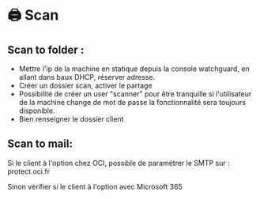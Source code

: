 # 🖨 Scan

## Scan to folder :

* Mettre l'ip de la machine en statique depuis la console watchguard, en allant dans baux DHCP, réserver adresse.
* Créer un dossier scan, activer le partage
* Possibilité de créer un user "scanner" pour être tranquille si l'utilisateur de la machine change de mot de passe la fonctionnalité sera toujours disponible.
* Bien renseigner le dossier client

&#x20;

## Scan to mail:

Si le client à l'option chez OCI, possible de paramétrer le SMTP sur :     protect.oci.fr

Sinon vérifier si le client à l'option avec Microsoft 365

